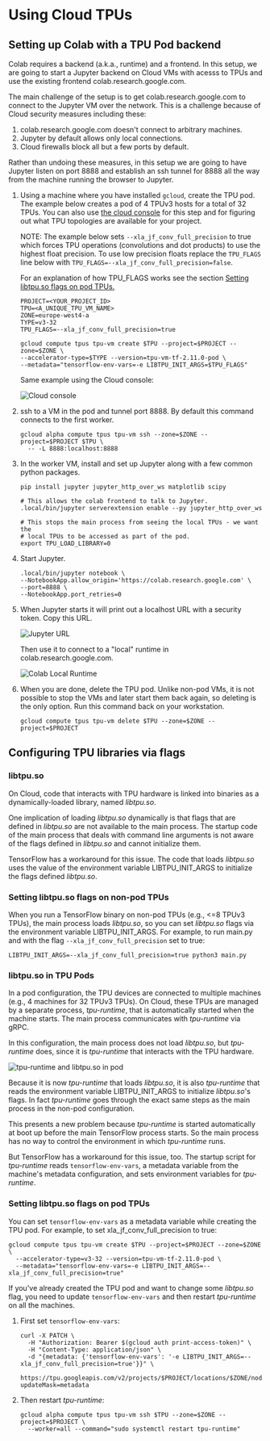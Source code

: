 # Using Cloud TPUs


## Setting up Colab with a TPU Pod backend

Colab requires a backend (a.k.a., runtime) and a frontend. In this setup, we are
going to start a Jupyter backend on Cloud VMs with acesss to TPUs and use the
existing frontend colab.research.google.com.

The main challenge of the setup is to get colab.research.google.com to connect
to the Jupyter VM over the network. This is a challenge because of Cloud
security measures including these:

1.  colab.research.google.com doesn't connect to arbitrary machines.
1.  Jupyter by default allows only local connections.
1.  Cloud firewalls block all but a few ports by default.

Rather than undoing these measures, in this setup we are going to have Jupyter
listen on port 8888 and establish an ssh tunnel for 8888 all the way from the
machine running the browser to Jupyter.


1.  Using a machine where you have installed `gcloud`, create the TPU pod. The
    example below creates a pod of 4 TPUv3 hosts for a total of 32 TPUs.
    You can also use
    [the cloud console](https://console.cloud.google.com/compute/tpus) for this
    step and for figuring out what TPU topologies are available for your
    project.

    NOTE: The example below sets `--xla_jf_conv_full_precision` to true which
    forces TPU operations (convolutions and dot products) to use the highest
    float precision. To use low precision floats replace the `TPU_FLAGS` line
    below with `TPU_FLAGS=--xla_jf_conv_full_precision=false`.

    For an explanation of how TPU_FLAGS works see the section
    [Setting libtpu.so flags on pod TPUs.](#setting-libtpuso-flags-on-pod-tpus)

    ```shell
    PROJECT=<YOUR_PROJECT_ID>
    TPU=<A_UNIQUE_TPU_VM_NAME>
    ZONE=europe-west4-a
    TYPE=v3-32
    TPU_FLAGS=--xla_jf_conv_full_precision=true

    gcloud compute tpus tpu-vm create $TPU --project=$PROJECT --zone=$ZONE \
    --accelerator-type=$TYPE --version=tpu-vm-tf-2.11.0-pod \
    --metadata="tensorflow-env-vars=-e LIBTPU_INIT_ARGS=$TPU_FLAGS"
    ```

    Same example using the Cloud console:

    ![Cloud console](cloud_tpu/cloud_console.png)

1.  ssh to a VM in the pod and tunnel port 8888. By default this command
    connects to the first worker.

    ```shell
    gcloud alpha compute tpus tpu-vm ssh --zone=$ZONE --project=$PROJECT $TPU \
      -- -L 8888:localhost:8888
    ```

1.  In the worker VM, install and set up Jupyter along with a few common python
    packages.

    ```shell
    pip install jupyter jupyter_http_over_ws matplotlib scipy

    # This allows the colab frontend to talk to Jupyter.
    .local/bin/jupyter serverextension enable --py jupyter_http_over_ws

    # This stops the main process from seeing the local TPUs - we want the
    # local TPUs to be accessed as part of the pod.
    export TPU_LOAD_LIBRARY=0
    ```

1.  Start Jupyter.

    ```shell
    .local/bin/jupyter notebook \
    --NotebookApp.allow_origin='https://colab.research.google.com' \
    --port=8888 \
    --NotebookApp.port_retries=0
    ```

1.  When Jupyter starts it will print out a localhost URL with a security token.
    Copy this URL.

    ![Jupyter URL](cloud_tpu/jupyter_url.png)

    Then use it to connect to a "local" runtime in colab.research.google.com.

    ![Colab Local Runtime](cloud_tpu/colab_local_runtime.png)

1.  When you are done, delete the TPU pod. Unlike non-pod VMs, it is not
    possible to stop the VMs and later start them back again, so deleting is the
    only option. Run this command back on your workstation.

    ```shell
    gcloud compute tpus tpu-vm delete $TPU --zone=$ZONE --project=$PROJECT
    ```

## Configuring TPU libraries via flags

### libtpu.so

On Cloud, code that interacts with TPU hardware is linked into binaries as a
dynamically-loaded library, named *libtpu.so*.

One implication of loading *libtpu.so* dynamically is that flags that are
defined in *libtpu.so* are not available to the main process. The startup code
of the main process that deals with command line arguments is not aware of the
flags defined in *libtpu.so* and cannot initialize them.

TensorFlow has a workaround for this issue. The code that loads *libtpu.so* uses
the value of the environment variable LIBTPU_INIT_ARGS to initialize the flags
defined *libtpu.so*.


### Setting libtpu.so flags on non-pod TPUs

When you run a TensorFlow binary on non-pod TPUs (e.g., <=8 TPUv3 TPUs),
the main process loads *libtpu.so*, so you can set *libtpu.so* flags via the
environment variable LIBTPU_INIT_ARGS. For example, to run main.py and with the
flag `--xla_jf_conv_full_precision` set to true:

```shell
LIBTPU_INIT_ARGS=--xla_jf_conv_full_precision=true python3 main.py
```

### libtpu.so in TPU Pods

In a pod configuration, the TPU devices are connected to multiple machines
(e.g., 4 machines for 32 TPUv3 TPUs). On Cloud, these TPUs are managed by a
separate process, *tpu-runtime*, that is automatically started when the machine
starts. The main process communicates with *tpu-runtime* via gRPC.

In this configuration, the main process does not load *libtpu.so*, but
*tpu-runtime* does, since it is *tpu-runtime* that interacts with the TPU
hardware.

![tpu-runtime and libtpu.so in pod](cloud_tpu/libtpu_in_pod.png)

Because it is now *tpu-runtime* that loads *libtpu.so*, it is also *tpu-runtime*
that reads the environment variable LIBTPU_INIT_ARGS to initialize *libtpu.so*'s
flags. In fact *tpu-runtime* goes through the exact same steps as the main
process in the non-pod configuration.

This presents a new problem because *tpu-runtime* is started automatically at
boot up before the main TensorFlow process starts. So the main process has no
way to control the environment in which *tpu-runtime* runs.

But TensorFlow has a workaround for this issue, too. The startup script for
*tpu-runtime* reads `tensorflow-env-vars`, a metadata variable from the
machine's metadata configuration, and sets environment variables for
*tpu-runtime*.


### Setting libtpu.so flags on pod TPUs

You can set `tensorflow-env-vars` as a metadata variable while creating the TPU
pod. For example, to set xla_jf_conv_full_precision to true:

```shell
gcloud compute tpus tpu-vm create $TPU --project=$PROJECT --zone=$ZONE \
  --accelerator-type=v3-32 --version=tpu-vm-tf-2.11.0-pod \
  --metadata="tensorflow-env-vars=-e LIBTPU_INIT_ARGS=--xla_jf_conv_full_precision=true"
```

If you've already created the TPU pod and want to change some *libtpu.so* flag,
you need to update `tensorflow-env-vars` and then restart *tpu-runtime* on all
the machines.

1.  First set `tensorflow-env-vars`:

    ```shell
    curl -X PATCH \
      -H "Authorization: Bearer $(gcloud auth print-access-token)" \
      -H "Content-Type: application/json" \
      -d "{metadata: {'tensorflow-env-vars': '-e LIBTPU_INIT_ARGS=--xla_jf_conv_full_precision=true'}}" \
      https://tpu.googleapis.com/v2/projects/$PROJECT/locations/$ZONE/nodes/$TPU?updateMask=metadata
    ```

1.  Then restart *tpu-runtime*:

    ```shell
    gcloud alpha compute tpus tpu-vm ssh $TPU --zone=$ZONE --project=$PROJECT \
      --worker=all --command="sudo systemctl restart tpu-runtime"
    ```
